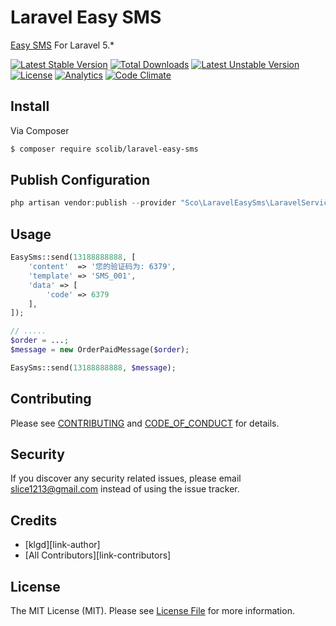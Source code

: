 # Laravel Easy SMS

[Easy SMS](https://github.com/overtrue/easy-sms) For Laravel 5.*

[![Latest Stable Version](https://poser.pugx.org/scolib/laravel-easy-sms/v/stable)](https://packagist.org/packages/scolib/laravel-easy-sms) [![Total Downloads](https://poser.pugx.org/scolib/laravel-easy-sms/downloads)](https://packagist.org/packages/scolib/laravel-easy-sms) [![Latest Unstable Version](https://poser.pugx.org/scolib/laravel-easy-sms/v/unstable)](https://packagist.org/packages/scolib/laravel-easy-sms) [![License](https://poser.pugx.org/scolib/laravel-easy-sms/license)](https://packagist.org/packages/scolib/laravel-easy-sms)
[![Analytics](https://ga-beacon.appspot.com/UA-140657639-1/laravel-easy-sms/readme)](https://packagist.org/packages/scolib/laravel-easy-sms)
[![Code Climate](https://codeclimate.com/github/ScoLib/laravel-easy-sms/badges/gpa.svg)](https://codeclimate.com/github/ScoLib/laravel-easy-sms)

## Install

Via Composer

``` bash
$ composer require scolib/laravel-easy-sms
```



## Publish Configuration

```php
php artisan vendor:publish --provider "Sco\LaravelEasySms\LaravelServiceProvider"
```



## Usage

``` php
EasySms::send(13188888888, [
    'content'  => '您的验证码为: 6379',
    'template' => 'SMS_001',
    'data' => [
        'code' => 6379
    ],
]);

// .....
$order = ...;
$message = new OrderPaidMessage($order);

EasySms::send(13188888888, $message);
```



## Contributing

Please see [CONTRIBUTING](CONTRIBUTING.md) and [CODE_OF_CONDUCT](CODE_OF_CONDUCT.md) for details.



## Security

If you discover any security related issues, please email slice1213@gmail.com instead of using the issue tracker.



## Credits

- [klgd][link-author]
- [All Contributors][link-contributors]



## License

The MIT License (MIT). Please see [License File](LICENSE.md) for more information.


